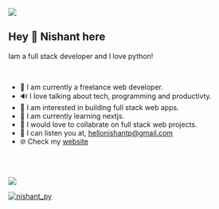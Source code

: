 ![](https://pbs.twimg.com/profile_banners/1546691207056617473/1657595461/1500x500)

## **Hey 👋 Nishant here**
Iam a full stack developer and I love python!

</br>

- 💪 I am currently a freelance web developer.
- 🔊 I love talking about tech, programming and productivty.
- 👀 I am interested in building full stack web apps.
- 🌱 I am currently learning nextjs.
- 💞 I would love to collabrate on full stack web projects.
- 📩 I can listen you at, hellonishantp@gmail.com
- 🌐 Check my [website](https://nishantp.vercel.app)


<!-- <p>

<a href="#" target="_blank"><img style="margin: 10px" src="https://profilinator.rishav.dev/skills-assets/python-original.svg" alt="Python" height="50" /></a>  

<a href="#" target="_blank"><img style="margin: 10px" src="https://cdn.icon-icons.com/icons2/2107/PNG/512/file_type_django_icon_130645.png" alt="Django" height="50" /></a>  

<a href="#" target="_blank"><img style="margin: 10px" src="https://profilinator.rishav.dev/skills-assets/html5-original-wordmark.svg" alt="HTML5" height="50" /></a>  

<a href="#" target="_blank"><img style="margin: 10px" src="https://profilinator.rishav.dev/skills-assets/css3-original-wordmark.svg" alt="CSS3" height="50" /></a>  

<a href="#" target="_blank"><img style="margin: 10px" src="https://profilinator.rishav.dev/skills-assets/javascript-original.svg" alt="JavaScript" height="50" /></a>  

<a href="#" target="_blank"><img style="margin: 10px" src="https://profilinator.rishav.dev/skills-assets/typescript-original.svg" alt="TypeScript" height="50" /></a>  

<a href="#" target="_blank"><img style="margin: 10px" src="https://profilinator.rishav.dev/skills-assets/react-original-wordmark.svg" alt="React" height="50" /></a>  

<a href="#" target="_blank"><img style="margin: 10px" src="https://profilinator.rishav.dev/skills-assets/git-scm-icon.svg" alt="Git" height="50" /></a>  

<a href="#" target="_blank"><img style="margin: 10px" src="https://profilinator.rishav.dev/skills-assets/google_cloud-icon.svg" alt="GCP" height="50" /></a>  

<a href="#" target="_blank"><img style="margin: 10px" src="https://upload.wikimedia.org/wikipedia/commons/thumb/5/5c/AWS_Simple_Icons_AWS_Cloud.svg/768px-AWS_Simple_Icons_AWS_Cloud.svg.png?20191001220601" alt="AWS" height="50" /></a>  

<a href="#" target="_blank"><img style="margin: 10px" src="https://upload.wikimedia.org/wikipedia/commons/thumb/a/ab/Logo-ubuntu_cof-orange-hex.svg/1200px-Logo-ubuntu_cof-orange-hex.svg.png" alt="Ubuntu" height="50" /></a>  


</p> -->

<br/>
<br/>

![](https://github-readme-stats.vercel.app/api?username=NishantPacharne&theme=dark&hide_border=false&include_all_commits=false&count_private=false)



<p align="left"> <a href="https://twitter.com/nishant_py" target="blank"><img src="https://img.shields.io/twitter/follow/nishant_py?logo=twitter&style=for-the-badge" alt="nishant_py" /></a> </p>

